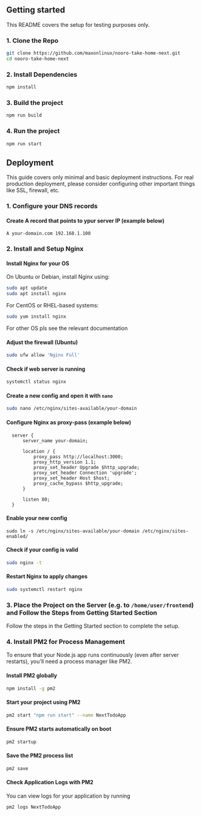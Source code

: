 ## Getting started

This README covers the setup for testing purposes only.

### 1. Clone the Repo

```bash
git clone https://github.com/maxonlinux/nooro-take-home-next.git
cd nooro-take-home-next
```

### 2. Install Dependencies

```bash
npm install
```

### 3. Build the project

```bash
npm run build
```

### 4. Run the project

```bash
npm run start
```

## Deployment

This guide covers only minimal and basic deployment instructions. For real production deployment, please consider configuring other important things like SSL, firewall, etc.

### 1. Configure your DNS records

#### Create A record that points to ypur server IP (example below)

```text
A your-domain.com 192.168.1.100
```

### 2. Install and Setup Nginx

#### Install Nginx for your OS

On Ubuntu or Debian, install Nginx using:

```bash
sudo apt update
sudo apt install nginx
```

For CentOS or RHEL-based systems:

```bash
sudo yum install nginx
```

For other OS pls see the relevant documentation

#### Adjust the firewall (Ubuntu)

```bash
sudo ufw allow 'Nginx Full'
```

#### Check if web server is running

```bash
systemctl status nginx
```

#### Create a new config and open it with `nano`

```bash
sudo nano /etc/nginx/sites-available/your-domain
```

#### Configure Nginx as proxy-pass (example below)

```nginx
  server {
      server_name your-domain;

      location / {
          proxy_pass http://localhost:3000;
          proxy_http_version 1.1;
          proxy_set_header Upgrade $http_upgrade;
          proxy_set_header Connection 'upgrade';
          proxy_set_header Host $host;
          proxy_cache_bypass $http_upgrade;
      }

      listen 80;
  }
```

#### Enable your new config

```
sudo ln -s /etc/nginx/sites-available/your-domain /etc/nginx/sites-enabled/
```

#### Check if your config is valid

```bash
sudo nginx -t
```

#### Restart Nginx to apply changes

```bash
sudo systemctl restart nginx
```

### 3. Place the Project on the Server (e.g. to `/home/user/frontend`) and Follow the Steps from Getting Started Section

Follow the steps in the Getting Started section to complete the setup.

### 4. Install PM2 for Process Management

To ensure that your Node.js app runs continuously (even after server restarts), you'll need a process manager like PM2.

#### Install PM2 globally

```bash
npm install -g pm2
```

#### Start your project using PM2

```bash
pm2 start "npm run start" --name NextTodoApp
```

#### Ensure PM2 starts automatically on boot

```bash
pm2 startup
```

#### Save the PM2 process list

```bash
pm2 save
```

#### Check Application Logs with PM2

You can view logs for your application by running

```bash
pm2 logs NextTodoApp
```
